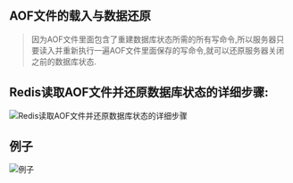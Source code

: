 ## AOF文件的载入与数据还原
> 因为AOF文件里面包含了重建数据库状态所需的所有写命令,所以服务器只要读入并重新执行一遍AOF文件里面保存的写命令,就可以还原服务器关闭之前的数据库状态.

## Redis读取AOF文件并还原数据库状态的详细步骤:

![Redis读取AOF文件并还原数据库状态的详细步骤](https://github.com/gdufeZLYL/blog/blob/master/images/20180513175900.png)

## 例子
![例子](https://github.com/gdufeZLYL/blog/blob/master/images/20180513175935.png)